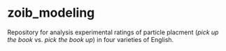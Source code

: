 # zoib_modeling

Repository for analysis experimental ratings of particle placment (*pick up the book* vs. *pick the book up*) in four varieties of English. 
